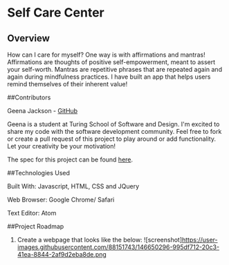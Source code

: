 # Self Care Center
## Overview


How can I care for myself? One way is with affirmations and mantras!
Affirmations are thoughts of positive self-empowerment, meant to assert your self-worth.
Mantras are repetitive phrases that are repeated again and again during mindfulness practices. I have built an app that helps users remind themselves of their inherent value!


##Contributors


​Geena Jackson - [GitHub](https://github.com/gjax78)​

Geena is a student at Turing School of Software and Design. I'm excited to share my code with the software development community. Feel free to fork or create a pull request of this project to play around or add functionality. Let your creativity be your motivation!​​​

The spec for this project can be found [here](https://frontend.turing.io/projects/module-1/self-care-center.html).


##Technologies Used


​Built With: Javascript, HTML, CSS and JQuery​

Web Browser: Google Chrome/ Safari​

Text Editor: Atom​​​


##Project Roadmap


1. Create a webpage that looks like the below:
![screenshot]https://user-images.githubusercontent.com/88151743/146650296-995df712-20c3-41ea-8844-2af9d2eba8de.png
